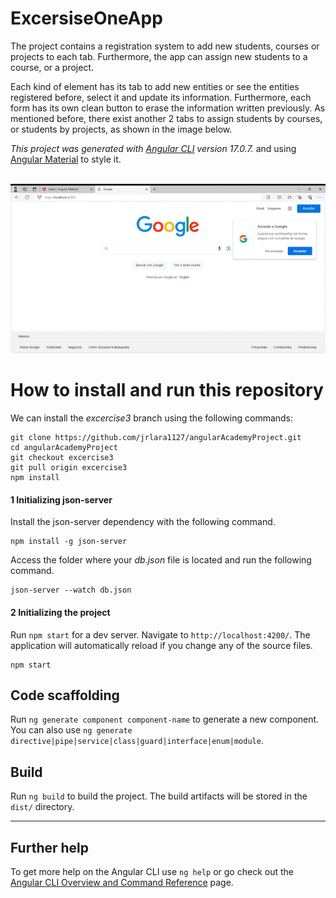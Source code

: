 # ExcersiseOneApp
The project contains a registration system to add new students, courses or projects to each tab. Furthermore, the app can assign new students to a course, or a project.

Each kind of element has its tab to add new entities or see the entities registered before, select it and update its information. Furthermore, each form has its own clean button to erase the information written previously. As mentioned before, there exist another 2 tabs to assign students by courses, or students by projects, as shown in the image below.

*This project was generated with [Angular CLI](https://github.com/angular/angular-cli) version 17.0.7.* and using [Angular Material](https://v5.material.angular.io/) to style it.

<br>
<img title="a title" alt="Alt text" src="src/assets/img/mainApp.gif" >

# How to install and run this repository

We can install the *excercise3* branch using the following commands:

    git clone https://github.com/jrlara1127/angularAcademyProject.git
    cd angularAcademyProject
    git checkout excercise3
    git pull origin excercise3
    npm install



#### 1 Initializing json-server
Install the json-server dependency with the following command.

    npm install -g json-server

Access the folder where your *db.json* file is located and run the following command.    
    
    json-server --watch db.json 

#### 2 Initializing the project 

Run `npm start` for a dev server. Navigate to `http://localhost:4200/`. The application will automatically reload if you change any of the source files.

    npm start

## Code scaffolding

Run `ng generate component component-name` to generate a new component. You can also use `ng generate directive|pipe|service|class|guard|interface|enum|module`.

## Build

Run `ng build` to build the project. The build artifacts will be stored in the `dist/` directory.

____
## Further help

To get more help on the Angular CLI use `ng help` or go check out the [Angular CLI Overview and Command Reference](https://angular.io/cli) page.